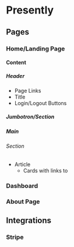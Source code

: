 # Presently

## Pages

###  Home/Landing Page

#### Content

##### Header

* Page Links
* Title
* Login/Logout Buttons

##### Jumbotron/Section

 

##### Main

###### Section

* Article
  * Cards with links to 



### Dashboard

### About Page

## Integrations

### Stripe

